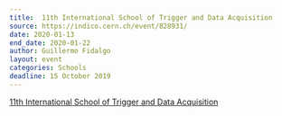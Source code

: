 ```yaml
---
title:  11th International School of Trigger and Data Acquisition
source: https://indico.cern.ch/event/828931/
date: 2020-01-13
end_date: 2020-01-22
author: Guillermo Fidalgo
layout: event
categories: Schools
deadline: 15 October 2019
---
```

[11th International School of Trigger and Data Acquisition](https://indico.cern.ch/event/828931/)
